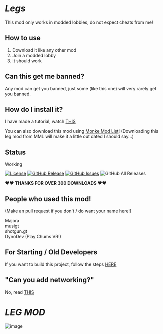 # *Legs*
This mod only works in modded lobbies, do not expect cheats from me!

## How to use
1. Download it like any other mod
2. Join a modded lobby
3. It should work

## Can this get me banned?
Any mod can get you banned, just some (like this one) will very rarely get you banned.

## How do I install it?
I have made a tutorial, watch [THIS](https://www.youtube.com/watch?v=64WKT6eUkfo)

You can also download this mod using [Monke Mod List](https://github.com/MrBanana01/MonkeModList)! (Downloading this leg mod from MML will make it a little out dated I should say...)

## Status
Working              

[![License](https://img.shields.io/badge/License-MIT-blue.svg)](https://opensource.org/licenses/MIT)
[![GitHub Release](https://img.shields.io/github/release/SteveTheAnimator/Legs.svg)](https://github.com/SteveTheAnimator/Legs/releases)
[![GitHub Issues](https://img.shields.io/github/issues/SteveTheAnimator/Legs.svg)](https://github.com/SteveTheAnimator/Legs/issues)
![GitHub All Releases](https://img.shields.io/github/downloads/SteveTheAnimator/Legs/total)

 **❤️❤️ THANKS FOR OVER 300 DOWNLOADS ❤️❤️**

## People who used this mod!
(Make an pull request if you don't / do want your name here!)      

Majora    
musigt  
shotgun.gt  
DynoDev  (Play Chums VR!)    

## For Starting / Old Developers
If you want to build this project, follow the steps [HERE](https://github.com/SteveTheAnimator/Legs/blob/main/How%20To%20Build.md)

## "Can you add networking?"
No, read [THIS](https://github.com/SteveTheAnimator/Legs/blob/main/No%20Networking.md)

# *LEG MOD*
![image](https://github.com/SteveTheAnimator/Legs/assets/103543324/a7192129-7f1c-4e34-8ea2-8f796e96de40)
